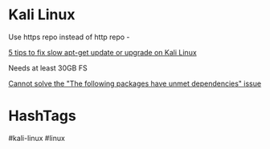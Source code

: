 # Kali Linux

Use https repo instead of http repo -

[5 tips to fix slow apt-get update or upgrade on Kali Linux](https://www.kalilinux.in/2019/12/fix-slow-apt-get-update-upgrade-kali-linux.html)

Needs at least 30GB FS

[Cannot solve the "The following packages have unmet dependencies" issue](https://superuser.com/questions/1555536/cannot-solve-the-the-following-packages-have-unmet-dependencies-issue)

# HashTags

#kali-linux #linux 